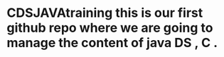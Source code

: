 # CDSJAVAtraining this is our first github repo where we are going to manage the content of java DS , C .